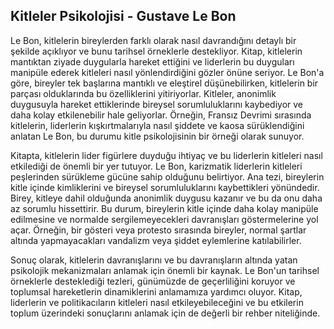 ## Kitleler Psikolojisi - Gustave Le Bon

Le Bon, kitlelerin bireylerden farklı olarak nasıl davrandığını detaylı bir şekilde açıklıyor ve bunu tarihsel örneklerle destekliyor. Kitap, kitlelerin mantıktan ziyade duygularla hareket ettiğini ve liderlerin bu duyguları manipüle ederek kitleleri nasıl yönlendirdiğini gözler önüne seriyor. Le Bon'a göre, bireyler tek başlarına mantıklı ve eleştirel düşünebilirken, kitlelerin bir parçası olduklarında bu özelliklerini yitiriyorlar. Kitleler, anonimlik duygusuyla hareket ettiklerinde bireysel sorumluluklarını kaybediyor ve daha kolay etkilenebilir hale geliyorlar. Örneğin, Fransız Devrimi sırasında kitlelerin, liderlerin kışkırtmalarıyla nasıl şiddete ve kaosa sürüklendiğini anlatan Le Bon, bu durumu kitle psikolojisinin bir örneği olarak sunuyor.

Kitapta, kitlelerin lider figürlere duyduğu ihtiyaç ve bu liderlerin kitleleri nasıl etkilediği de önemli bir yer tutuyor. Le Bon, karizmatik liderlerin kitleleri peşlerinden sürükleme gücüne sahip olduğunu belirtiyor. Ana tezi, bireylerin kitle içinde kimliklerini ve bireysel sorumluluklarını kaybettikleri yönündedir. Birey, kitleye dahil olduğunda anonimlik duygusu kazanır ve bu da onu daha az sorumlu hissettirir. Bu durum, bireylerin kitle içinde daha kolay manipüle edilmesine ve normalde sergilemeyecekleri davranışları göstermelerine yol açar. Örneğin, bir gösteri veya protesto sırasında bireyler, normal şartlar altında yapmayacakları vandalizm veya şiddet eylemlerine katılabilirler.

Sonuç olarak, kitlelerin davranışlarını ve bu davranışların altında yatan psikolojik mekanizmaları anlamak için önemli bir kaynak. Le Bon'un tarihsel örneklerle desteklediği tezleri, günümüzde de geçerliliğini koruyor ve toplumsal hareketlerin dinamiklerini anlamamıza yardımcı oluyor. Kitap, liderlerin ve politikacıların kitleleri nasıl etkileyebileceğini ve bu etkilerin toplum üzerindeki sonuçlarını anlamak için de değerli bir rehber niteliğinde.
